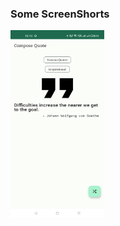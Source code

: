 

### Some ScreenShorts

<p float="left">
<img src ="Screenshot_20240603_121035.png" width="150" height="300"> &nbsp;&nbsp;
</p>

